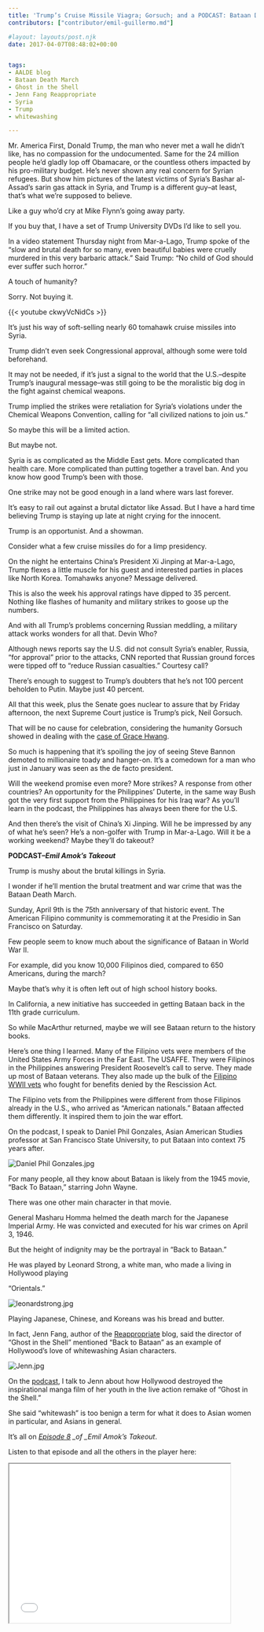 ```yaml
---
title: 'Trump’s Cruise Missile Viagra; Gorsuch; and a PODCAST: Bataan Death March–75 years later; and beyond whitewashing of “Ghost in the Shell”'
contributors: ["contributor/emil-guillermo.md"]

#layout: layouts/post.njk
date: 2017-04-07T08:48:02+00:00


tags:
- AALDE blog
- Bataan Death March
- Ghost in the Shell
- Jenn Fang Reappropriate
- Syria
- Trump
- whitewashing

---
```


Mr. America First, Donald Trump, the man who never met a wall he didn’t like,
has no compassion for the undocumented. Same for the 24 million people he’d
gladly lop off Obamacare, or the countless others impacted by his pro-military
budget. He’s never shown any real concern for Syrian refugees. But show him
pictures of the latest victims of Syria’s Bashar al-Assad’s sarin gas attack in
Syria, and Trump is a different guy–at least, that’s what we’re supposed to
believe.

Like a guy who’d cry at Mike Flynn’s going away party.

If you buy that, I have a set of Trump University DVDs I’d like to sell you.

In a video statement Thursday night from Mar-a-Lago, Trump spoke of the “slow
and brutal death for so many, even beautiful babies were cruelly murdered in
this very barbaric attack.” Said Trump:  “No child of God should ever suffer
such horror.”

A touch of humanity?

Sorry. Not buying it.

{{< youtube ckwyVcNidCs >}}

It’s just his way of soft-selling nearly 60 tomahawk cruise missiles into Syria.

Trump didn’t even seek Congressional approval, although some were told
beforehand.

It may not be needed, if it’s just a signal to the world that the U.S.–despite
Trump’s inaugural message–was still going to be the moralistic big dog in the
fight against chemical weapons.

Trump implied the strikes were retaliation for Syria’s violations under the
Chemical Weapons Convention, calling for “all civilized nations to join us.”

So maybe this will be a limited action.

But maybe not.

Syria is as complicated as the Middle East gets. More complicated than health
care. More complicated than putting together a travel ban. And you know how good
Trump’s been with those.

One strike may not be good enough in a land where wars last forever.

It’s easy to rail out against a brutal dictator like Assad. But I have a hard
time believing Trump is staying up late at night crying for the innocent.

Trump is an opportunist. And a showman.

Consider what a few cruise missiles do for a limp presidency.

On the night he entertains China’s President Xi Jinping at Mar-a-Lago, Trump
flexes a little muscle for his guest and interested parties in places like North
Korea. Tomahawks anyone? Message delivered.

This is also the week his approval ratings have dipped to 35 percent. Nothing
like flashes of humanity and military strikes to goose up the numbers.

And with all Trump’s problems concerning Russian meddling, a military attack
works wonders for all that. Devin Who?

Although news reports say the U.S. did not consult Syria’s enabler, Russia, “for
approval” prior to the attacks, CNN reported that Russian ground forces were
tipped off to “reduce Russian casualties.” Courtesy call?

There’s enough to suggest to Trump’s doubters that he’s not 100 percent beholden
to Putin. Maybe just 40 percent.

All that this week, plus the Senate goes nuclear to assure that by Friday
afternoon, the next Supreme Court justice is Trump’s pick, Neil Gorsuch.

That will be no cause for celebration, considering the humanity Gorsuch showed
in dealing with the [case of Grace Hwang][1].

So much is happening that it’s spoiling the joy of seeing Steve Bannon demoted
to millionaire toady and hanger-on. It’s a comedown for a man who just in
January was seen as the de facto president.

Will the weekend promise even more? More strikes? A response from other
countries? An opportunity for the Philippines’ Duterte, in the same way Bush got
the very first support from the Philippines for his Iraq war? As you’ll learn in
the podcast, the Philippines has always been there for the U.S.

And then there’s the visit of China’s Xi Jinping. Will he be impressed by any of
what he’s seen? He’s a non-golfer with Trump in Mar-a-Lago. Will it be a working
weekend? Maybe they’ll do takeout?

**PODCAST–_Emil Amok’s Takeout_**

Trump is mushy about the brutal killings in Syria.

I wonder if he’ll mention the brutal treatment and war crime that was the Bataan
Death March.

Sunday, April 9th is the 75th anniversary of that historic event. The American
Filipino community is commemorating it at the Presidio in San Francisco on
Saturday.

Few people seem to know much about the significance of Bataan in World War II.

For example, did you know 10,000 Filipinos died, compared to 650 Americans,
during the march?

Maybe that’s why it is often left out of high school history books.

In California, a new initiative has succeeded in getting Bataan back in the 11th
grade curriculum.

So while MacArthur returned, maybe we will see Bataan return to the history
books.

Here’s one thing I learned. Many of the Filipino vets were members of the United
States Army Forces in the Far East. The USAFFE. They were Filipinos in the
Philippines answering President Roosevelt’s call to serve. They made up most of
Bataan veterans. They also made up the bulk of the [Filipino WWII
vets](/blog/emil-guillermo-the-fight-for-pay-equity-is-not-over-for-many-filipino-veterans-of-wwii/)
who fought for benefits denied by the Rescission Act.

The Filipino vets from the Philippines were different from those Filipinos
already in the U.S., who arrived as “American nationals.” Bataan affected them
differently. It inspired them to join the war effort.

On the podcast, I speak to Daniel Phil Gonzales, Asian American Studies
professor at San Francisco State University, to put Bataan into context 75 years
after.

![Daniel Phil Gonzales.jpg](/uploads/Daniel%20Phil%20Gonzales.jpg)

For many people, all they know about Bataan is likely from the 1945 movie, “Back
To Bataan,” starring John Wayne.

There was one other main character in that movie.

General Masharu Homma helmed the death march for the Japanese Imperial Army. He
was convicted and executed for his war crimes on April 3, 1946.

But the height of indignity may be the portrayal in “Back to Bataan.”

He was played by Leonard Strong, a white man, who made a living in Hollywood
playing

“Orientals.”

![leonardstrong.jpg](/uploads/leonardstrong.jpg)

Playing Japanese, Chinese, and Koreans was his bread and butter.

In fact, Jenn Fang, author of the [Reappropriate](https://reappropriate.co) blog,
said the director of “Ghost in the Shell” mentioned “Back to Bataan” as an
example of Hollywood’s love of whitewashing Asian characters.

![Jenn.jpg](/uploads/Jenn.jpg)

On the [podcast](https://bit.ly/2oQvwCd), I talk to Jenn about how Hollywood
destroyed the inspirational manga film of her youth in the live action remake of
“Ghost in the Shell.”

She said “whitewash” is too benign a term for what it does to Asian women in
particular, and Asians in general.

It’s all on _[Episode 8](https://bit.ly/2oQvwCd) \_of \_Emil Amok’s Takeout_.

Listen to that episode and all the others in the player here:

<iframe
src="//html5-player.libsyn.com/embed/episode/id/5245110/height/324/width/450/theme/standard/autonext/no/thumbnail/yes/autoplay/no/preload/no/no_addthis/no/direction/backward/"
height="324" width="450" scrolling="no" allowfullscreen=""
webkitallowfullscreen="" mozallowfullscreen="" oallowfullscreen=""
msallowfullscreen=""></iframe>

[1]: (/blog/emil-guillermo-getting-justice-could-be-even-harder-with-judge-gorsuch-on-the-supreme-court/)
